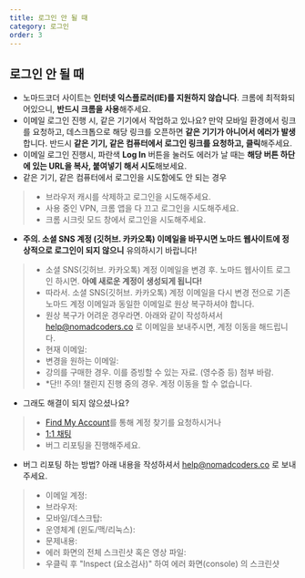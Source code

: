 ```yaml
---
title: 로그인 안 될 때
category: 로그인
order: 3
---
```


## 로그인 안 될 때

- 노마드코더 사이트는 **인터넷 익스플로러(IE)를 지원하지 않습니다**. 크롬에 최적화되어있으니, **반드시 크롬을 사용**해주세요.
- 이메일 로그인 진행 시, 같은 기기에서 작업하고 있나요?
  만약 모바일 환경에서 링크를 요청하고, 데스크톱으로 해당 링크를 오픈하면 **같은 기기가 아니어서 에러가 발생**합니다. 반드시 **같은 기기, 같은 컴퓨터에서 로그인 링크를 요청하고, 클릭**해주세요.
- 이메일 로그인 진행시, 파란색 **Log In** 버튼을 눌러도 에러가 날 때는 **해당 버튼 하단에 있는 URL을 복사, 붙여넣기 해서 시도**해보세요.
- 같은 기기, 같은 컴퓨터에서 로그인을 시도함에도 안 되는 경우
> - 브라우저 캐시를 삭제하고 로그인을 시도해주세요.
> - 사용 중인 VPN, 크롬 앱을 다 끄고 로그인을 시도해주세요.
> - 크롬 시크릿 모드 창에서 로그인을 시도해주세요.

- **주의. 소셜 SNS 계정 (깃허브. 카카오톡) 이메일을 바꾸시면 노마드 웹사이트에 정상적으로 로그인이 되지 않으니** 유의하시기 바랍니다!
> - 소셜 SNS(깃허브. 카카오톡) 계정 이메일을 변경 후. 노마드 웹사이트 로그인 하시면. **아예 새로운 계정이 생성되게 됩니다!**
> - 따라서. 소셜 SNS(깃허브. 카카오톡) 계정 이메일을 다시 변경 전으로 기존 노마드 계정 이메일과 동일한 이메일로 원상 복구하셔야 합니다.
> - 원상 복구가 어려운 경우라면. 아래와 같이 작성하셔서 help@nomadcoders.co 로 이메일을 보내주시면, 계정 이동을 해드립니다.
> - 현재 이메일:
> - 변경을 원하는 이메일:
> - 강의를 구매한 경우. 이를 증빙할 수 있는 자료. (영수증 등) 첨부 바람.
> - *단!! 주의! 챌린지 진행 중의 경우. 계정 이동을 할 수 없습니다.  
- 그래도 해결이 되지 않으셨나요?
> - [Find My Account](https://docs.google.com/forms/d/e/1FAIpQLSewaOZmyWnYN-hG9sQ8s-HiW73tP7xGj60pj9YRk1E5yTX00w/viewform)를 통해 계정 찾기를 요청하시거나
> - [1:1 채팅](https://nomad-coders.channel.io)
> - 버그 리포팅을 진행해주세요.
- 버그 리포팅 하는 방법? 아래 내용을 작성하셔서 help@nomadcoders.co 로 보내주세요.
> - 이메일 계정:
> - 브라우저:
> - 모바일/데스크탑:
> - 운영체계 (윈도/맥/리눅스):
> - 문제내용:
> - 에러 화면의 전체 스크린샷 혹은 영상 파일:
> - 우클릭 후 "Inspect (요소검사)" 하여 에러 화면(console) 의 스크린샷
